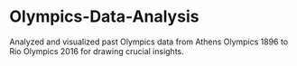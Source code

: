 # Olympics-Data-Analysis
Analyzed and visualized past Olympics data from Athens Olympics 1896 to Rio Olympics 2016 for drawing crucial insights.
